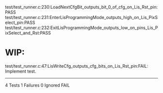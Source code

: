 test/test_runner.c:230:LoadNextCfgBit_outputs_bit_0_of_cfg_on_Lis_Rst_pin:PASS
test/test_runner.c:231:EnterLisProgrammingMode_outputs_high_on_Lis_PixSelect_pin:PASS
test/test_runner.c:232:ExitLisProgrammingMode_outputs_low_on_pins_Lis_PixSelect_and_Rst:PASS

# WIP:
test/test_runner.c:47:LisWriteCfg_outputs_cfg_bits_on_Lis_Rst_pin:FAIL: Implement test.

-----------------------
4 Tests 1 Failures 0 Ignored 
FAIL
